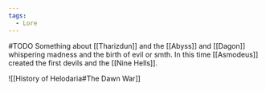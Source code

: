 ```yaml
---
tags:
  - Lore
---
```

#TODO 
Something about [[Tharizdun]] and the [[Abyss]] and [[Dagon]] whispering madness and the birth of evil or smth. In this time [[Asmodeus]] created the first devils and the [[Nine Hells]].

![[History of Helodaria#The Dawn War]]
